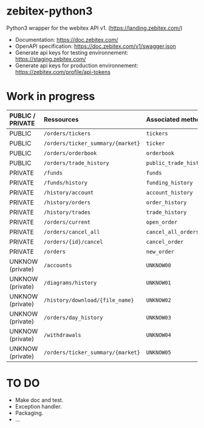 # zebitex-python3
 Python3 wrapper for the webitex API v1. (https://landing.zebitex.com/)

- Documentation: https://doc.zebitex.com/
- OpenAPI specification: https://doc.zebitex.com/v1/swagger.json
- Generate api keys for testing environnement: https://staging.zebitex.com/
- Generate api keys for production environnement: https://zebitex.com/profile/api-tokens 

# Work in progress
|**PUBLIC / PRIVATE**|**Ressources**                      |**Associated method**|**Developed**|**Documented**|**Tested**|
|:-------------------|:-----------------------------------|:---------------------------|:-:|:-:|:-:|
PUBLIC               | `/orders/tickers`                  | `tickers`                  | ✔ | ✘ | ✘ |
PUBLIC               | `/orders/ticker_summary/{market}`  | `ticker`                   | ✔ | ✘ | ✘ |
PUBLIC               | `/orders/orderbook`                | `orderbook`                | ✔ | ✘ | ✘ |
PUBLIC               | `/orders/trade_history`            | `public_trade_history`     | ✔ | ✘ | ✘ |
PRIVATE              | `/funds`                           | `funds`                    | ✔ | ✘ | ✘ |
PRIVATE              | `/funds/history`                   | `funding_history`          | ✘ | ✘ | ✘ |
PRIVATE              | `/history/account`                 | `account_history`          | ✘ | ✘ | ✘ |
PRIVATE              | `/history/orders`                  | `order_history`            | ✘ | ✘ | ✘ |
PRIVATE              | `/history/trades`                  | `trade_history`            | ✔ | ✘ | ✘ |
PRIVATE              | `/orders/current`                  | `open_order`               | ✔ | ✘ | ✘ |
PRIVATE              | `/orders/cancel_all`               | `cancel_all_orders`        | ✔ | ✘ | ✘ |
PRIVATE              | `/orders/{id}/cancel`              | `cancel_order`             | ✘ | ✘ | ✘ |
PRIVATE              | `/orders`                          | `new_order`                | ✔ | ✘ | ✘ |           | ` `                           
UNKNOW (private)     | `/accounts`                        | `UNKNOW00`                 | ✘ | ✘ | ✘ |
UNKNOW (private)     | `/diagrams/history`                | `UNKNOW01`                 | ✘ | ✘ | ✘ |
UNKNOW (private)     | `/history/download/{file_name}`    | `UNKNOW02`                 | ✘ | ✘ | ✘ |
UNKNOW (private)     | `/orders/day_history`              | `UNKNOW03`                 | ✘ | ✘ | ✘ |
UNKNOW (private)     | `/withdrawals`                     | `UNKNOW04`                 | ✘ | ✘ | ✘ |
UNKNOW (private)     | `/orders/ticker_summary/{market}`  | `UNKNOW05`                 | ✘ | ✘ | ✘ |

# TO DO
- Make doc and test.
- Exception handler.
- Packaging.
- ...
